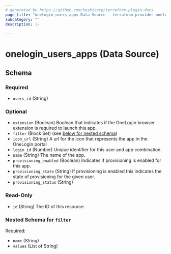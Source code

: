 ```yaml
---
# generated by https://github.com/hashicorp/terraform-plugin-docs
page_title: "onelogin_users_apps Data Source - terraform-provider-onelogin-1"
subcategory: ""
description: |-
  
---
```


# onelogin_users_apps (Data Source)





<!-- schema generated by tfplugindocs -->
## Schema

### Required

- `users_id` (String)

### Optional

- `extension` (Boolean) Boolean that indicates if the OneLogin browser extension is required to launch this app.
- `filter` (Block Set) (see [below for nested schema](#nestedblock--filter))
- `icon_url` (String) A url for the icon that represents the app in the OneLogin portal
- `login_id` (Number) Unqiue identifier for this user and app combination.
- `name` (String) The name of the app.
- `provisioning_enabled` (Boolean) Indicates if provisioning is enabled for this app.
- `provisioning_state` (String) If provisioning is enabled this indicates the state of provisioning for the given user.
- `provisioning_status` (String)

### Read-Only

- `id` (String) The ID of this resource.

<a id="nestedblock--filter"></a>
### Nested Schema for `filter`

Required:

- `name` (String)
- `values` (List of String)


